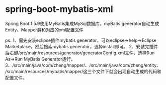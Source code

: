 # spring-boot-mybatis-xml
Spring Boot 1.5.9使用MyBatis集成MySql数据库，myBatis generator自动生成Entity、Mapper类和对应的xml配置文件

ps:
  1、需先安装eclipse插件mybatis generator，可以eclipse->help->Eclipse Marketplace，然后搜索mybatis generator，选择install即可。
  2、安装完插件后右键/src/main/resources/generator/generatorConfig.xml文件，选择Run As->Run MyBatis Generator运行。
  3、/src/main/java/com/zheng/mapper/、/src/main/java/com/zheng/entity、/src/main/resources/mybatis/mapper/这三个文件下就会出现自动生成的代码和配置文件。
